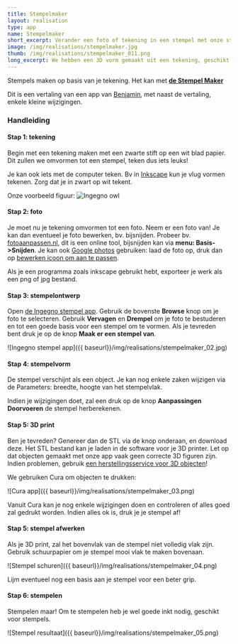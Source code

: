 ```yaml
---
title: Stempelmaker
layout: realisation
type: app
name: Stempelmaker
short_excerpt: Verander een foto of tekening in een stempel met onze stempel maker app.
image: /img/realisations/stempelmaker.jpg
thumb: /img/realisations/stempelmaker_011.png
long_excerpt: We hebben een 3D vorm gemaakt uit een tekening, geschikt om mee te stempelen, of gewoon als een sleutelhanger?
---
```


Stempels maken op basis van je tekening. Het kan met **[de Stempel Maker](http://stempels.ingegno.be)**

Dit is een vertaling van een app van [Benjamin](http://www.thingiverse.com/Benjamin/about), met naast de vertaling, enkele kleine wijzigingen.

### Handleiding
#### Stap 1: tekening
Begin met een tekening maken met een zwarte stift op een wit blad papier. Dit zullen we omvormen tot een stempel, teken dus iets leuks!

Je kan ook iets met de computer teken. Bv in [Inkscape](https://inkscape.org/) kun je vlug vormen tekenen. Zorg dat je in zwart op wit tekent.

Onze voorbeeld figuur: 
<img src="{{ baseurl}}/img/realisations/stempelmaker_01.jpg" alt="Ingegno owl" style="width: auto;">

#### Stap 2: foto

Je moet nu je tekening omvormen tot een foto. Neem er een foto van! Je kan dan eventueel je foto bewerken, bv. bijsnijden. Probeer bv. [fotoaanpassen.nl](http://www.fotoaanpassen.nl/), dit is een online tool, bijsnijden kan via **menu: Basis-&gt;Snijden**. Je kan ook [Google photos](https://photos.google.com/) gebruiken: laad de foto op, druk dan op [bewerken icoon om aan te passen](https://support.google.com/photos/answer/6128850?co=GENIE.Platform%3DDesktop&hl=nl).


Als je een programma zoals inkscape gebruikt hebt, exporteer je werk als een png of jpg bestand.

#### Stap 3: stempelontwerp
Open [de Ingegno stempel app](http://stempels.ingegno.be). Gebruik de bovenste **Browse** knop om je foto te selecteren. Gebruik **Vervagen** en **Drempel** om je foto te bestuderen en tot een goede basis voor een stempel om te vormen. Als je tevreden bent druk je op de knop **Maak er een stempel van**.

![Ingegno stempel app]({{ baseurl}}/img/realisations/stempelmaker_02.jpg)

#### Stap 4: stempelvorm

De stempel verschijnt als een object. Je kan nog enkele zaken wijzigen via de Parameters: breedte, hoogte van het stempelvlak. 

Indien je wijzigingen doet, zal een druk op de knop **Aanpassingen Doorvoeren** de stempel herberekenen.

#### Stap 5: 3D print

Ben je tevreden? Genereer dan de STL via de knop onderaan, en download deze. Het STL bestand kan je laden in de software voor je 3D printer. Let op dat objecten gemaakt met onze app vaak geen correcte 3D figuren zijn. Indien problemen, gebruik [een herstellingsservice voor 3D objecten](https://modelrepair.azurewebsites.net/index.php)!

We gebruiken Cura om objecten te drukken:

![Cura app]({{ baseurl}}/img/realisations/stempelmaker_03.png)

Vanuit Cura kan je nog enkele wijzigingen doen en controleren of alles goed zal gedrukt worden. Indien alles ok is, druk je je stempel af!

#### Stap 5: stempel afwerken

Als je 3D print, zal het bovenvlak van de stempel niet volledig vlak zijn. Gebruik schuurpapier om je stempel mooi vlak te maken bovenaan.

![Stempel schuren]({{ baseurl}}/img/realisations/stempelmaker_04.png)

Lijm eventueel nog een basis aan je stempel voor een beter grip.

#### Stap 6: stempelen

Stempelen maar! Om te stempelen heb je wel goede inkt nodig, geschikt voor stempels.

![Stempel resultaat]({{ baseurl}}/img/realisations/stempelmaker_05.png)